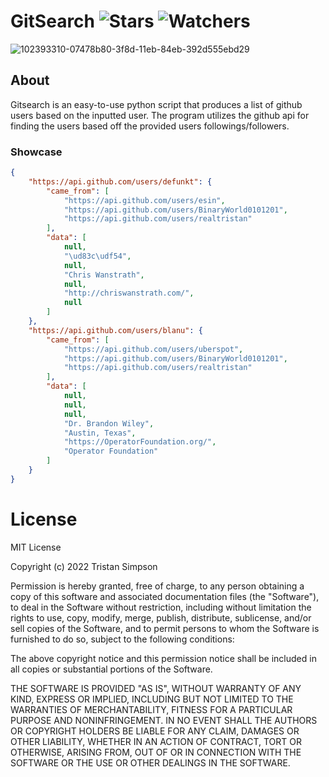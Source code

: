 # GitSearch ![Stars](https://img.shields.io/github/stars/Simpson-Computer-Technologies-Research/GitSearch?color=brightgreen) ![Watchers](https://img.shields.io/github/watchers/Simpson-Computer-Technologies-Research/GitSearch?label=Watchers)
![102393310-07478b80-3f8d-11eb-84eb-392d555ebd29](https://user-images.githubusercontent.com/75189508/192170833-83339980-9fc0-48ab-9334-7c650cdd6123.png)

<h2>About</h2>
Gitsearch is an easy-to-use python script that produces a list of github users based on the inputted user. The program utilizes the github api for finding the users based off the provided users followings/followers.

<h3>Showcase</h3>

```json
{
    "https://api.github.com/users/defunkt": {
        "came_from": [
            "https://api.github.com/users/esin",
            "https://api.github.com/users/BinaryWorld0101201",
            "https://api.github.com/users/realtristan"
        ],
        "data": [
            null,
            "\ud83c\udf54",
            null,
            "Chris Wanstrath",
            null,
            "http://chriswanstrath.com/",
            null
        ]
    },
    "https://api.github.com/users/blanu": {
        "came_from": [
            "https://api.github.com/users/uberspot",
            "https://api.github.com/users/BinaryWorld0101201",
            "https://api.github.com/users/realtristan"
        ],
        "data": [
            null,
            null,
            null,
            "Dr. Brandon Wiley",
            "Austin, Texas",
            "https://OperatorFoundation.org/",
            "Operator Foundation"
        ]
    }
}
```

# License
MIT License

Copyright (c) 2022 Tristan Simpson

Permission is hereby granted, free of charge, to any person obtaining a copy of this software and associated documentation files (the "Software"), to deal in the Software without restriction, including without limitation the rights to use, copy, modify, merge, publish, distribute, sublicense, and/or sell copies of the Software, and to permit persons to whom the Software is furnished to do so, subject to the following conditions:

The above copyright notice and this permission notice shall be included in all copies or substantial portions of the Software.

THE SOFTWARE IS PROVIDED "AS IS", WITHOUT WARRANTY OF ANY KIND, EXPRESS OR IMPLIED, INCLUDING BUT NOT LIMITED TO THE WARRANTIES OF MERCHANTABILITY, FITNESS FOR A PARTICULAR PURPOSE AND NONINFRINGEMENT. IN NO EVENT SHALL THE AUTHORS OR COPYRIGHT HOLDERS BE LIABLE FOR ANY CLAIM, DAMAGES OR OTHER LIABILITY, WHETHER IN AN ACTION OF CONTRACT, TORT OR OTHERWISE, ARISING FROM, OUT OF OR IN CONNECTION WITH THE SOFTWARE OR THE USE OR OTHER DEALINGS IN THE SOFTWARE.
